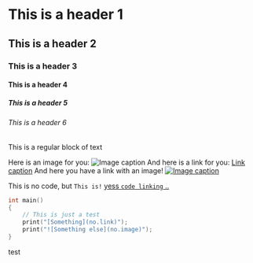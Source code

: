 # This is a header 1

## This is a header 2

### This is a header 3

#### This is a header 4

##### This is a header 5

###### This is a header 6

This is a regular block of text

Here is an image for you: ![Image caption](http://www.image.com)
And here is a link for you: [Link caption](http://www.link.com)
And here you have a link with an image! [![Image caption](http://www.image.com)](http://www.link.com)

This is no code, but `This is!`
[yess `code linking` ..](http://www.link.com)

```cpp
int main()
{
	// This is just a test
	print("[Something](no.link)");
	print("![Something else](no.image)");
}
```
test